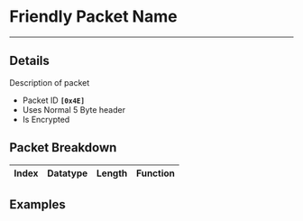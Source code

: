 # Friendly Packet Name #

---


## Details ##

Description of packet
  * Packet ID **`[0x4E]`**
  * Uses Normal 5 Byte header
  * Is Encrypted

## Packet Breakdown ##
| Index | Datatype | Length | Function |
|:------|:---------|:-------|:---------|

## Examples ##